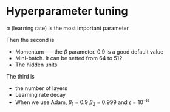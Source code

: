 # Hyperparameter tuning

$\alpha$ (learning rate) is the most important parameter  

Then the second is 

- Momentum——the $\beta$ parameter. 0.9 is a good default value
- Mini-batch. It can be setted from 64 to 512
- The hidden units

The third is 

- the number of layers
- Learning rate decay
- When we use Adam, $\beta_{1}$ = 0.9 $\beta_{2}$ = 0.999 and  $\epsilon$ = $10^{-8}$

